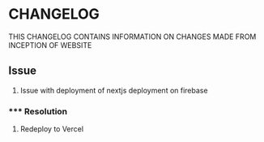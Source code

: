 # CHANGELOG
THIS CHANGELOG CONTAINS INFORMATION ON CHANGES MADE FROM INCEPTION OF WEBSITE

## Issue
1. Issue with deployment of nextjs deployment on firebase
### *** Resolution 
1. Redeploy to Vercel
